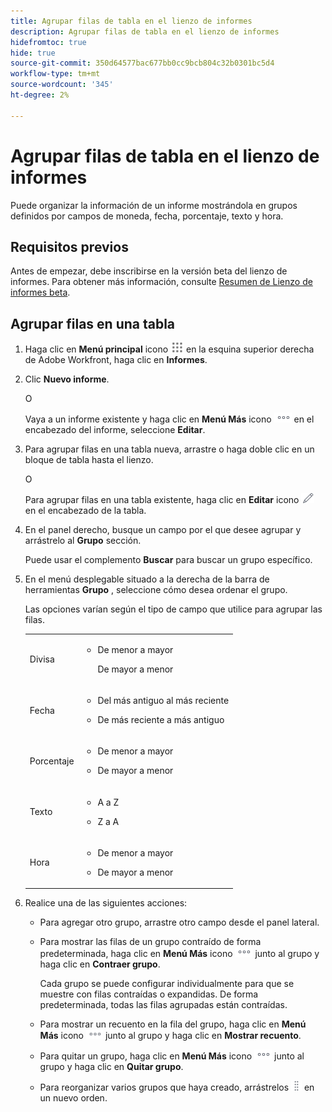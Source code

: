```yaml
---
title: Agrupar filas de tabla en el lienzo de informes
description: Agrupar filas de tabla en el lienzo de informes
hidefromtoc: true
hide: true
source-git-commit: 350d64577bac677bb0cc9bcb804c32b0301bc5d4
workflow-type: tm+mt
source-wordcount: '345'
ht-degree: 2%

---
```



# Agrupar filas de tabla en el lienzo de informes

Puede organizar la información de un informe mostrándola en grupos definidos por campos de moneda, fecha, porcentaje, texto y hora.

## Requisitos previos

Antes de empezar, debe inscribirse en la versión beta del lienzo de informes. Para obtener más información, consulte [Resumen de Lienzo de informes beta](/help/quicksilver/product-announcements/betas/canvas-dashboards-beta/reporting-canvas-beta-overview.md).

## Agrupar filas en una tabla

1. Haga clic en **Menú principal** icono ![](assets/main-menu-icon.png) en la esquina superior derecha de Adobe Workfront, haga clic en **Informes**.
1. Clic **Nuevo informe**.

   O

   Vaya a un informe existente y haga clic en **Menú Más** icono ![](assets/more-icon.png) en el encabezado del informe, seleccione **Editar**.

1. Para agrupar filas en una tabla nueva, arrastre o haga doble clic en un bloque de tabla hasta el lienzo.

   O

   Para agrupar filas en una tabla existente, haga clic en **Editar** icono ![](assets/edit-icon.png) en el encabezado de la tabla.

1. En el panel derecho, busque un campo por el que desee agrupar y arrástrelo al **Grupo** sección.

   Puede usar el complemento **Buscar** para buscar un grupo específico.

1. En el menú desplegable situado a la derecha de la barra de herramientas **Grupo** , seleccione cómo desea ordenar el grupo.

   Las opciones varían según el tipo de campo que utilice para agrupar las filas.

   <table style="table-layout:auto"> 
    <col> 
    <col> 
    <tbody> 
     <tr> 
      <td role="rowheader">Divisa</td> 
      <td> 
       <ul> 
        <li> <p>De menor a mayor</p> <p>De mayor a menor</p> </li> 
       </ul> </td> 
     </tr> 
     <tr> 
      <td role="rowheader">Fecha</td> 
      <td> 
       <ul> 
        <li> <p>Del más antiguo al más reciente</p> </li> 
        <li> <p>De más reciente a más antiguo</p> </li> 
       </ul> </td> 
     </tr> 
     <tr> 
      <td role="rowheader">Porcentaje</td> 
      <td> 
       <ul> 
        <li> <p>De menor a mayor</p> </li> 
        <li> <p>De mayor a menor</p> </li> 
       </ul> </td> 
     </tr> 
     <tr> 
      <td role="rowheader">Texto</td> 
      <td> 
       <ul> 
        <li> <p>A a Z</p> </li> 
        <li> <p>Z a A</p> </li> 
       </ul> </td> 
     </tr> 
     <tr> 
      <td role="rowheader">Hora</td> 
      <td> 
       <ul> 
        <li> <p>De menor a mayor</p> </li> 
        <li> <p>De mayor a menor</p> </li> 
       </ul> </td> 
     </tr> 
    </tbody> 
   </table>

1. Realice una de las siguientes acciones:

   * Para agregar otro grupo, arrastre otro campo desde el panel lateral.
   * Para mostrar las filas de un grupo contraído de forma predeterminada, haga clic en **Menú Más** icono ![](assets/more-icon.png) junto al grupo y haga clic en **Contraer grupo**.

     Cada grupo se puede configurar individualmente para que se muestre con filas contraídas o expandidas. De forma predeterminada, todas las filas agrupadas están contraídas.

   * Para mostrar un recuento en la fila del grupo, haga clic en **Menú Más** icono ![](assets/more-icon-27x15.png) junto al grupo y haga clic en **Mostrar recuento**.
   * Para quitar un grupo, haga clic en **Menú Más** icono ![](assets/more-icon.png) junto al grupo y haga clic en **Quitar grupo**.
   * Para reorganizar varios grupos que haya creado, arrástrelos ![](assets/move-icon---dots.png) en un nuevo orden.
